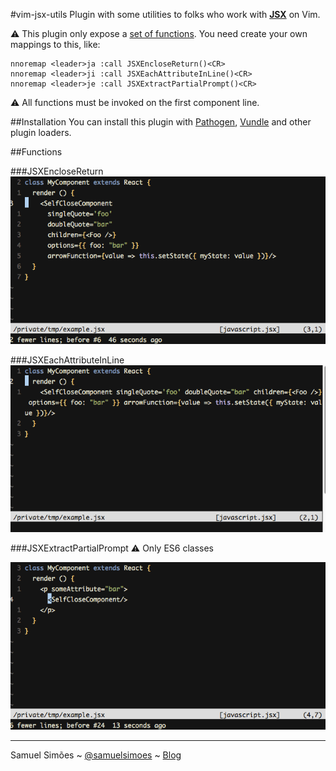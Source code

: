 #vim-jsx-utils
Plugin with some utilities to folks who work with **[JSX](https://facebook.github.io/jsx/)** on Vim.

:warning: This plugin only expose a [set of functions](#functions). You need create your own mappings to this, like:

```
nnoremap <leader>ja :call JSXEncloseReturn()<CR>
nnoremap <leader>ji :call JSXEachAttributeInLine()<CR>
nnoremap <leader>je :call JSXExtractPartialPrompt()<CR>
```

:warning: All functions must be invoked on the first component line.

##Installation
You can install this plugin with [Pathogen](https://github.com/tpope/vim-pathogen), [Vundle](https://github.com/VundleVim/Vundle.vim) and other plugin loaders.

##Functions

###JSXEncloseReturn
![](examples/enclose-vim.gif)

###JSXEachAttributeInLine
![](examples/eachline-vim.gif)

###JSXExtractPartialPrompt
:warning: Only ES6 classes

![](examples/partial-vim.gif)

-------
Samuel Simões ~ [@samuelsimoes](https://twitter.com/samuelsimoes) ~ [Blog](http://blog.samuelsimoes.com/)

